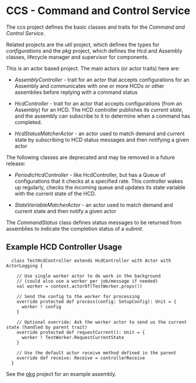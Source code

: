 CCS - Command and Control Service
=================================

The ccs project defines the basic classes and traits for the *Command and Control Service*.

Related projects are the *util* project, which defines the types for *configurations* and the
*pkg* project, which defines the Hcd and Assembly classes, lifecycle manager and supervisor for components.

This is an actor based project.
The main actors (or actor traits) here are:

- *AssemblyController* - trait for an actor that accepts configurations for an Assembly and communicates with
    one or more HCDs or other assemblies before replying with a command status

- *HcdController* - trait for an actor that accepts configurations (from an Assembly) for an HCD.
    The HCD controller publishes its *current state*, and the assembly can subscribe to it to determine when a command has completed.

- *HcdStatusMatcherActor* - an actor used to match demand and current state by subscribing to HCD status messages and then notifying a given actor

The following classes are deprecated and may be removed in a future release:

- *PeriodicHcdController* - like HcdController, but has a Queue of configurations that it checks at a specified rate.
    This controller wakes up regularly, checks the incoming queue and updates its state variable with the current
    state of the HCD.

- *StateVariableMatcherActor* - an actor used to match demand and current state and then notify a given actor

The *CommandStatus* class defines status messages to be returned from assemblies to indicate the completion status of a *submit*.

Example HCD Controller Usage
----------------------------

```
  class TestHcdController extends HcdController with Actor with ActorLogging {

    // Use single worker actor to do work in the background
    // (could also use a worker per job/message if needed)
    val worker = context.actorOf(TestWorker.props())

    // Send the config to the worker for processing
    override protected def process(config: SetupConfig): Unit = {
      worker ! config
    }

    // Optional override: Ask the worker actor to send us the current state (handled by parent trait)
    override protected def requestCurrent(): Unit = {
      worker ! TestWorker.RequestCurrentState
    }

    // Use the default actor receive method defined in the parent
    override def receive: Receive = controllerReceive
  }

```

See the [pkg](../pkg) project for an example assembly.

